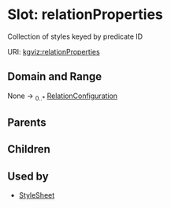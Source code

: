 
# Slot: relationProperties


Collection of styles keyed by predicate ID

URI: [kgviz:relationProperties](https://w3id.org/kgviz/relationProperties)


## Domain and Range

None &#8594;  <sub>0..\*</sub> [RelationConfiguration](RelationConfiguration.md)

## Parents


## Children


## Used by

 * [StyleSheet](StyleSheet.md)
